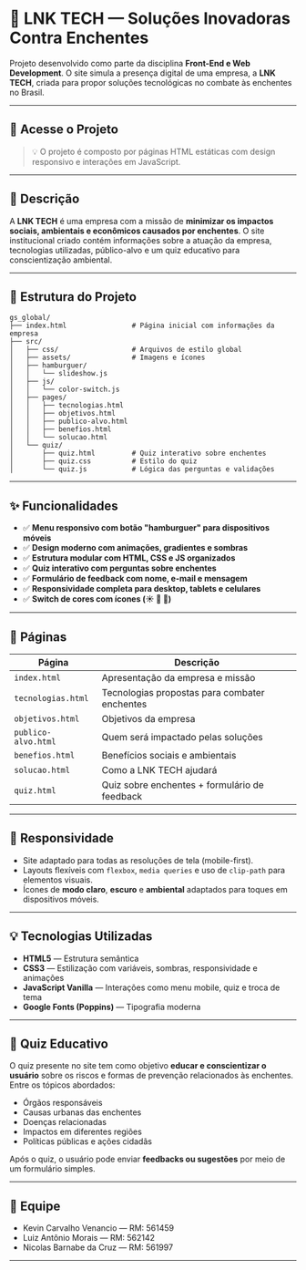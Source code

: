 # 🌊 LNK TECH — Soluções Inovadoras Contra Enchentes

Projeto desenvolvido como parte da disciplina **Front-End e Web Development**. O site simula a presença digital de uma empresa, a **LNK TECH**, criada para propor soluções tecnológicas no combate às enchentes no Brasil.

---

## 🔗 Acesse o Projeto

> 💡 O projeto é composto por páginas HTML estáticas com design responsivo e interações em JavaScript.

---

## 📌 Descrição

A **LNK TECH** é uma empresa com a missão de **minimizar os impactos sociais, ambientais e econômicos causados por enchentes**. O site institucional criado contém informações sobre a atuação da empresa, tecnologias utilizadas, público-alvo e um quiz educativo para conscientização ambiental.

---

## 📁 Estrutura do Projeto

```
gs_global/
├── index.html                # Página inicial com informações da empresa
├── src/
│   ├── css/                  # Arquivos de estilo global
│   ├── assets/               # Imagens e ícones
│   ├── hamburguer/
│   │   └── slideshow.js      
│   ├── js/
│   │   └── color-switch.js   
│   ├── pages/
│   │   ├── tecnologias.html
│   │   ├── objetivos.html
│   │   ├── publico-alvo.html
│   │   ├── benefios.html
│   │   └── solucao.html
│   └── quiz/
│       ├── quiz.html         # Quiz interativo sobre enchentes
│       ├── quiz.css          # Estilo do quiz
│       └── quiz.js           # Lógica das perguntas e validações
```

---

## ✨ Funcionalidades

- ✅ **Menu responsivo com botão "hamburguer" para dispositivos móveis**
- ✅ **Design moderno com animações, gradientes e sombras**
- ✅ **Estrutura modular com HTML, CSS e JS organizados**
- ✅ **Quiz interativo com perguntas sobre enchentes**
- ✅ **Formulário de feedback com nome, e-mail e mensagem**
- ✅ **Responsividade completa para desktop, tablets e celulares**
- ✅ **Switch de cores com ícones (☀️ 🌙 🍃)**

---

## 🎯 Páginas

| Página                   | Descrição                                          |
|--------------------------|----------------------------------------------------|
| `index.html`             | Apresentação da empresa e missão                   |
| `tecnologias.html`       | Tecnologias propostas para combater enchentes     |
| `objetivos.html`         | Objetivos da empresa                              |
| `publico-alvo.html`      | Quem será impactado pelas soluções                |
| `benefios.html`          | Benefícios sociais e ambientais                   |
| `solucao.html`           | Como a LNK TECH ajudará                           |
| `quiz.html`              | Quiz sobre enchentes + formulário de feedback     |

---

## 📱 Responsividade

- Site adaptado para todas as resoluções de tela (mobile-first).
- Layouts flexíveis com `flexbox`, `media queries` e uso de `clip-path` para elementos visuais.
- Ícones de **modo claro**, **escuro** e **ambiental** adaptados para toques em dispositivos móveis.

---

## 💡 Tecnologias Utilizadas

- **HTML5** — Estrutura semântica
- **CSS3** — Estilização com variáveis, sombras, responsividade e animações
- **JavaScript Vanilla** — Interações como menu mobile, quiz e troca de tema
- **Google Fonts (Poppins)** — Tipografia moderna

---

## 🧠 Quiz Educativo

O quiz presente no site tem como objetivo **educar e conscientizar o usuário** sobre os riscos e formas de prevenção relacionados às enchentes. Entre os tópicos abordados:

- Órgãos responsáveis
- Causas urbanas das enchentes
- Doenças relacionadas
- Impactos em diferentes regiões
- Políticas públicas e ações cidadãs

Após o quiz, o usuário pode enviar **feedbacks ou sugestões** por meio de um formulário simples.

---

## 👥 Equipe

- Kevin Carvalho Venancio — RM: 561459  
- Luiz Antônio Morais — RM: 562142  
- Nicolas Barnabe da Cruz — RM: 561997

---